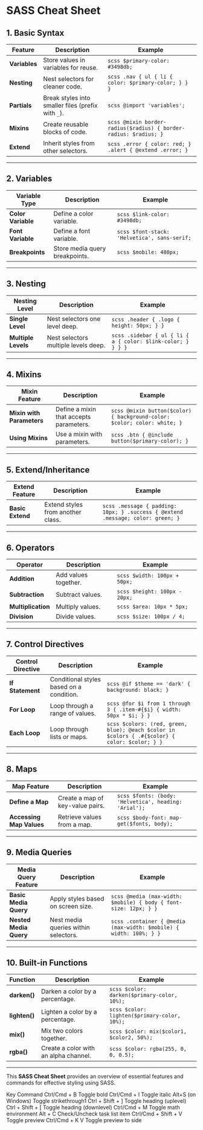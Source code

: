 # SASS Cheat Sheet

## 1. **Basic Syntax**

| Feature                | Description                                   | Example                                |
|------------------------|-----------------------------------------------|----------------------------------------|
| **Variables**           | Store values in variables for reuse.         | ```scss $primary-color: #3498db; ```  |
| **Nesting**            | Nest selectors for cleaner code.             | ```scss .nav { ul { li { color: $primary-color; } } } ``` |
| **Partials**           | Break styles into smaller files (prefix with `_`). | ```scss @import 'variables'; ```     |
| **Mixins**             | Create reusable blocks of code.              | ```scss @mixin border-radius($radius) { border-radius: $radius; } ``` |
| **Extend**             | Inherit styles from other selectors.          | ```scss .error { color: red; } .alert { @extend .error; } ``` |

---

## 2. **Variables**

| Variable Type          | Description                                   | Example                                |
|------------------------|-----------------------------------------------|----------------------------------------|
| **Color Variable**     | Define a color variable.                      | ```scss $link-color: #3498db; ```     |
| **Font Variable**      | Define a font variable.                       | ```scss $font-stack: 'Helvetica', sans-serif; ``` |
| **Breakpoints**        | Store media query breakpoints.                | ```scss $mobile: 480px; ```           |

---

## 3. **Nesting**

| Nesting Level          | Description                                   | Example                                |
|------------------------|-----------------------------------------------|----------------------------------------|
| **Single Level**       | Nest selectors one level deep.               | ```scss .header { .logo { height: 50px; } } ``` |
| **Multiple Levels**    | Nest selectors multiple levels deep.         | ```scss .sidebar { ul { li { a { color: $link-color; } } } } ``` |

---

## 4. **Mixins**

| Mixin Feature           | Description                                   | Example                                |
|-------------------------|-----------------------------------------------|----------------------------------------|
| **Mixin with Parameters** | Define a mixin that accepts parameters.    | ```scss @mixin button($color) { background-color: $color; color: white; } ``` |
| **Using Mixins**        | Use a mixin with parameters.                  | ```scss .btn { @include button($primary-color); } ``` |

---

## 5. **Extend/Inheritance**

| Extend Feature          | Description                                   | Example                                |
|-------------------------|-----------------------------------------------|----------------------------------------|
| **Basic Extend**        | Extend styles from another class.            | ```scss .message { padding: 10px; } .success { @extend .message; color: green; } ``` |

---

## 6. **Operators**

| Operator                | Description                                   | Example                                |
|-------------------------|-----------------------------------------------|----------------------------------------|
| **Addition**            | Add values together.                          | ```scss $width: 100px + 50px; ```     |
| **Subtraction**         | Subtract values.                              | ```scss $height: 100px - 20px; ```    |
| **Multiplication**      | Multiply values.                              | ```scss $area: 10px * 5px; ```        |
| **Division**            | Divide values.                                | ```scss $size: 100px / 4; ```         |

---

## 7. **Control Directives**

| Control Directive       | Description                                   | Example                                |
|-------------------------|-----------------------------------------------|----------------------------------------|
| **If Statement**        | Conditional styles based on a condition.     | ```scss @if $theme == 'dark' { background: black; } ``` |
| **For Loop**            | Loop through a range of values.              | ```scss @for $i from 1 through 3 { .item-#{$i} { width: 50px * $i; } } ``` |
| **Each Loop**           | Loop through lists or maps.                  | ```scss $colors: (red, green, blue); @each $color in $colors { .#{$color} { color: $color; } } ``` |

---

## 8. **Maps**

| Map Feature             | Description                                   | Example                                |
|-------------------------|-----------------------------------------------|----------------------------------------|
| **Define a Map**        | Create a map of key-value pairs.             | ```scss $fonts: (body: 'Helvetica', heading: 'Arial'); ``` |
| **Accessing Map Values**| Retrieve values from a map.                   | ```scss $body-font: map-get($fonts, body); ``` |

---

## 9. **Media Queries**

| Media Query Feature     | Description                                   | Example                                |
|-------------------------|-----------------------------------------------|----------------------------------------|
| **Basic Media Query**   | Apply styles based on screen size.           | ```scss @media (max-width: $mobile) { body { font-size: 12px; } } ``` |
| **Nested Media Query**  | Nest media queries within selectors.         | ```scss .container { @media (max-width: $mobile) { width: 100%; } } ``` |

---

## 10. **Built-in Functions**

| Function                | Description                                   | Example                                |
|-------------------------|-----------------------------------------------|----------------------------------------|
| **darken()**            | Darken a color by a percentage.              | ```scss $color: darken($primary-color, 10%); ``` |
| **lighten()**           | Lighten a color by a percentage.             | ```scss $color: lighten($primary-color, 10%); ``` |
| **mix()**               | Mix two colors together.                      | ```scss $color: mix($color1, $color2, 50%); ``` |
| **rgba()**              | Create a color with an alpha channel.        | ```scss $color: rgba(255, 0, 0, 0.5); ``` |

---

This **SASS Cheat Sheet** provides an overview of essential features and commands for effective styling using SASS.

Key Command
Ctrl/Cmd + B Toggle bold
Ctrl/Cmd + I Toggle italic
Alt+S (on Windows) Toggle strikethrough1
Ctrl + Shift + ] Toggle heading (uplevel)
Ctrl + Shift + [ Toggle heading (downlevel)
Ctrl/Cmd + M Toggle math environment
Alt + C Check/Uncheck task list item
Ctrl/Cmd + Shift + V Toggle preview
Ctrl/Cmd + K V Toggle preview to side